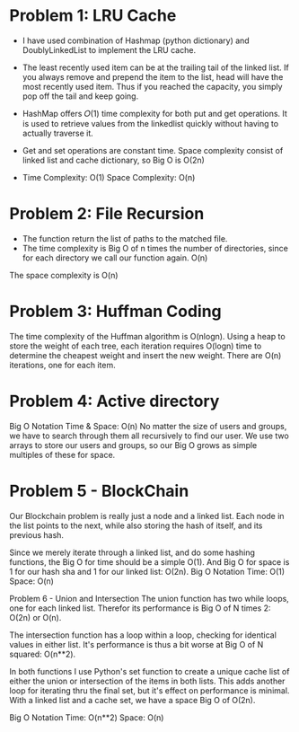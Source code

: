 # Problem 1: LRU Cache

- I have used combination of Hashmap (python dictionary) and DoublyLinkedList to implement the LRU cache.
- The least recently used item can be at the trailing tail of the linked list. If you always remove and prepend the item to the list, head will  have the most recently used item. Thus if you reached the capacity, you simply pop off the tail and keep going.
- HashMap offers 𝑂(1)  time complexity for both put and get operations. It is used to retrieve values from the linkedlist quickly without having to actually traverse it.
- Get and set operations are constant time. Space complexity consist of linked list and cache dictionary, so Big O is O(2n)



- Time Complexity: O(1) Space Complexity: O(n)

# Problem 2: File Recursion

- The function return the list of paths to the matched file.
- The time complexity is Big O of n times the number of directories, since for each directory we call our function again. O(n)

The space complexity is O(n)

# Problem 3: Huffman Coding

The time complexity of the Huffman algorithm is O(nlogn). Using a heap to store the weight of each tree, each iteration requires O(logn) time to determine the cheapest weight and insert the new weight. There are O(n) iterations, one for each item.

# Problem 4: Active directory

Big O Notation Time & Space: O(n) No matter the size of users and groups, we have to search through them all recursively to find our user. We use two arrays to store our users and groups, so our Big O grows as simple multiples of these for space.

# Problem 5 - BlockChain
Our Blockchain problem is really just a node and a linked list. Each node in the list points to the next, while also storing the hash of itself, and its previous hash.

Since we merely iterate through a linked list, and do some hashing functions, the Big O for time should be a simple O(1). And Big O for space is 1 for our hash sha and 1 for our linked list: O(2n). Big O Notation Time: O(1) Space: O(n)

Problem 6 - Union and Intersection
The union function has two while loops, one for each linked list. Therefor its performance is Big O of N times 2: O(2n) or O(n).

The intersection function has a loop within a loop, checking for identical values in either list. It's performance is thus a bit worse at Big O of N squared: O(n**2).

In both functions I use Python's set function to create a unique cache list of either the union or intersection of the items in both lists. This adds another loop for iterating thru the final set, but it's effect on performance is minimal. With a linked list and a cache set, we have a space Big O of O(2n).

Big O Notation Time: O(n**2) Space: O(n)